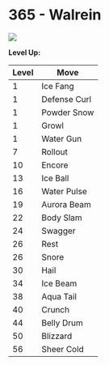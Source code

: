 # 365 - Walrein
![][365]

**Level Up:**

Level | Move
---   | ---
  1   | Ice Fang
  1   | Defense Curl
  1   | Powder Snow
  1   | Growl
  1   | Water Gun
  7   | Rollout
 10   | Encore
 13   | Ice Ball
 16   | Water Pulse
 19   | Aurora Beam
 22   | Body Slam
 24   | Swagger
 26   | Rest
 26   | Snore
 30   | Hail
 34   | Ice Beam
 38   | Aqua Tail
 40   | Crunch
 44   | Belly Drum
 50   | Blizzard
 56   | Sheer Cold



[365]: /img/pokemon/365.png
